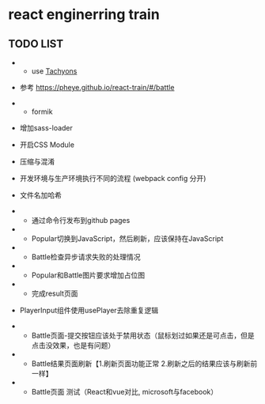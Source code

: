 # react enginerring train

## TODO LIST
- * use [Tachyons](https://tachyons.io/)
- 参考 https://pheye.github.io/react-train/#/battle


- * formik
- 增加sass-loader
- 开启CSS Module
- 压缩与混淆
- 开发环境与⽣产环境执⾏不同的流程 (webpack config 分开)
- ⽂件名加哈希

- * 通过命令⾏发布到github pages
- * Popular切换到JavaScript，然后刷新，应该保持在JavaScript
- * Battle检查异步请求失败的处理情况
- * Popular和Battle图片要求增加占位图

- * 完成result页面
- PlayerInput组件使用usePlayer去除重复逻辑
- * Battle页面-提交按钮应该处于禁用状态（鼠标划过如果还是可点击，但是点击没效果，也是有问题）
- * Battle结果页面刷新【1.刷新页面功能正常 2.刷新之后的结果应该与刷新前一样】
- * Battle页面 测试（React和vue对比, microsoft与facebook）